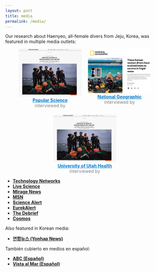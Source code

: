 ```yaml
---
layout: post
title: media
permalink: /media/
---
```


<section class="media-coverage">
  <p>Our research about Haenyeo, all-female divers from Jeju, Korea, was featured in multiple media outlets:</p>

  <!-- Featured Media Row -->
  <div class="featured-media-row" style="display: flex; flex-wrap: wrap; gap: 20px; justify-content: center;">
    <div style="text-align: center; max-width: 200px;">
      <a href="https://www.popsci.com/science/korea-women-divers-genetics/" target="_blank">
        <img src="/figures/media/PopScience.png" alt="Popular Science screenshot" style="width: 100%; border-radius: 4px;">
      </a>
      <div><a href="https://www.popsci.com/science/korea-women-divers-genetics/" target="_blank" style="color: #007acc; font-weight: bold;">Popular Science</a></div>
      <div style="color: grey;">interviewed by</div>
    </div>
    <div style="text-align: center; max-width: 200px;">
      <a href="https://www.nationalgeographic.com/health/article/jeju-korea-women-divers-genetic-adaptations" target="_blank">
        <img src="/figures/media/NatGeo.png" alt="National Geographic screenshot" style="width: 100%; border-radius: 4px;">
      </a>
      <div><a href="https://www.nationalgeographic.com/health/article/jeju-korea-women-divers-genetic-adaptations" target="_blank" style="color: #007acc; font-weight: bold;">National Geographic</a></div>
      <div style="color: grey;">interviewed by</div>
    </div>
    <div style="text-align: center; max-width: 200px;">
      <a href="https://healthcare.utah.edu/newsroom/news/2025/05/its-they-have-superpower-genetic-analysis-of-all-women-extreme-divers-finds" target="_blank">
        <img src="/figures/media/PopScience.png" alt="University of Utah Health screenshot" style="width: 100%; border-radius: 4px;">
      </a>
      <div><a href="https://healthcare.utah.edu/newsroom/news/2025/05/its-they-have-superpower-genetic-analysis-of-all-women-extreme-divers-finds" target="_blank" style="color: #007acc; font-weight: bold;">University of Utah Health</a></div>
      <div style="color: grey;">interviewed by</div>
    </div>
  </div>

  <!-- Standard Media List -->
  <ul class="media-links">
    <li><a href="https://www.technologynetworks.com/tn/news/genetic-differences-help-haenyeo-divers-survive-high-pressure-environments-399280" target="_blank"><strong>Technology Networks</strong></a></li>
    <li><a href="https://www.livescience.com/health/genetics/legendary-women-of-the-sea-in-south-korea-freedive-well-into-their-80s-a-new-study-hints-at-how" target="_blank"><strong>Live Science</strong></a></li>
    <li><a href="https://www.miragenews.com/korean-haenyeo-divers-show-cold-water-genetic-1453864/" target="_blank"><strong>Mirage News</strong></a></li>
    <li><a href="https://www.msn.com/en-us/health/other/genetic-analysis-of-all-women-extreme-divers-finds-changes-linked-to-blood-pressure-and-cold-tolerance/ar-AA1E3BcG" target="_blank"><strong>MSN</strong></a></li>
    <li><a href="https://www.sciencealert.com/legendary-female-free-divers-reveal-evolution-in-action-on-south-korean-island" target="_blank"><strong>Science Alert</strong></a></li>
    <li><a href="https://www.eurekalert.org/news-releases/1081670" target="_blank"><strong>EurekAlert</strong></a></li>
    <li><a href="https://thedebrief.org/defying-the-limits-of-human-endurance-koreas-incredible-haenyeo-divers-are-reveal-new-secrets-about-human-adaptation/" target="_blank"><strong>The Debrief</strong></a></li>
    <li><a href="https://cosmosmagazine.com/science/biology/korean-haenyeo-free-divers/" target="_blank"><strong>Cosmos</strong></a></li>
  </ul>

  <!-- Korean Media -->
  <p>Also featured in Korean media:</p>
  <ul class="media-links">
    <li><a href="https://v.daum.net/v/20250503000106885" target="_blank"><strong>연합뉴스 (Yonhap News)</strong></a></li>
  </ul>

  <!-- Spanish Media -->
  <p>También cubierto en medios en español:</p>
  <ul class="media-links">
    <li><a href="https://www.abc.es/ciencia/descubren-secreto-genetico-haenyeo-mujeres-mar-coreanas-20250502143939-nt_amp.html" target="_blank"><strong>ABC (Español)</strong></a></li>
    <li><a href="https://www.vistaalmar.es/ciencia-tecnologia/medicina/14602-identifican-genes-unicos-legendarias-mujeres-mar-corea-sur.html" target="_blank"><strong>Vista al Mar (Español)</strong></a></li>
  </ul>
</section>
